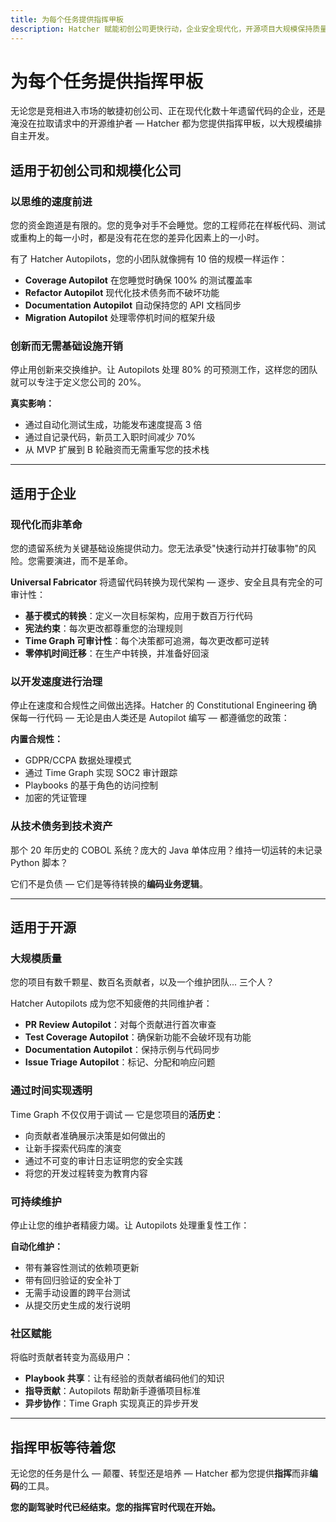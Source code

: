 ```yaml
---
title: 为每个任务提供指挥甲板
description: Hatcher 赋能初创公司更快行动，企业安全现代化，开源项目大规模保持质量。
---
```


# 为每个任务提供指挥甲板

无论您是竞相进入市场的敏捷初创公司、正在现代化数十年遗留代码的企业，还是淹没在拉取请求中的开源维护者 — Hatcher 都为您提供指挥甲板，以大规模编排自主开发。

## 适用于初创公司和规模化公司

### **以思维的速度前进**

您的资金跑道是有限的。您的竞争对手不会睡觉。您的工程师花在样板代码、测试或重构上的每一小时，都是没有花在您的差异化因素上的一小时。

有了 Hatcher Autopilots，您的小团队就像拥有 10 倍的规模一样运作：

- **Coverage Autopilot** 在您睡觉时确保 100% 的测试覆盖率
- **Refactor Autopilot** 现代化技术债务而不破坏功能
- **Documentation Autopilot** 自动保持您的 API 文档同步
- **Migration Autopilot** 处理零停机时间的框架升级

### **创新而无需基础设施开销**

停止用创新来交换维护。让 Autopilots 处理 80% 的可预测工作，这样您的团队就可以专注于定义您公司的 20%。

**真实影响：**

- 通过自动化测试生成，功能发布速度提高 3 倍
- 通过自记录代码，新员工入职时间减少 70%
- 从 MVP 扩展到 B 轮融资而无需重写您的技术栈

---

## 适用于企业

### **现代化而非革命**

您的遗留系统为关键基础设施提供动力。您无法承受"快速行动并打破事物"的风险。您需要演进，而不是革命。

**Universal Fabricator** 将遗留代码转换为现代架构 — 逐步、安全且具有完全的可审计性：

- **基于模式的转换**：定义一次目标架构，应用于数百万行代码
- **宪法约束**：每次更改都尊重您的治理规则
- **Time Graph 可审计性**：每个决策都可追溯，每次更改都可逆转
- **零停机时间迁移**：在生产中转换，并准备好回滚

### **以开发速度进行治理**

停止在速度和合规性之间做出选择。Hatcher 的 Constitutional Engineering 确保每一行代码 — 无论是由人类还是 Autopilot 编写 — 都遵循您的政策：

**内置合规性：**

- GDPR/CCPA 数据处理模式
- 通过 Time Graph 实现 SOC2 审计跟踪
- Playbooks 的基于角色的访问控制
- 加密的凭证管理

### **从技术债务到技术资产**

那个 20 年历史的 COBOL 系统？庞大的 Java 单体应用？维持一切运转的未记录 Python 脚本？

它们不是负债 — 它们是等待转换的**编码业务逻辑**。

---

## 适用于开源

### **大规模质量**

您的项目有数千颗星、数百名贡献者，以及一个维护团队... 三个人？

Hatcher Autopilots 成为您不知疲倦的共同维护者：

- **PR Review Autopilot**：对每个贡献进行首次审查
- **Test Coverage Autopilot**：确保新功能不会破坏现有功能
- **Documentation Autopilot**：保持示例与代码同步
- **Issue Triage Autopilot**：标记、分配和响应问题

### **通过时间实现透明**

Time Graph 不仅仅用于调试 — 它是您项目的**活历史**：

- 向贡献者准确展示决策是如何做出的
- 让新手探索代码库的演变
- 通过不可变的审计日志证明您的安全实践
- 将您的开发过程转变为教育内容

### **可持续维护**

停止让您的维护者精疲力竭。让 Autopilots 处理重复性工作：

**自动化维护：**

- 带有兼容性测试的依赖项更新
- 带有回归验证的安全补丁
- 无需手动设置的跨平台测试
- 从提交历史生成的发行说明

### **社区赋能**

将临时贡献者转变为高级用户：

- **Playbook 共享**：让有经验的贡献者编码他们的知识
- **指导贡献**：Autopilots 帮助新手遵循项目标准
- **异步协作**：Time Graph 实现真正的异步开发

---

## 指挥甲板等待着您

无论您的任务是什么 — 颠覆、转型还是培养 — Hatcher 都为您提供**指挥**而非**编码**的工具。

**您的副驾驶时代已经结束。您的指挥官时代现在开始。**

<PageCTA
  title="找到您的指挥风格"
  subtitle="无论您是在颠覆、转型还是培养—Hatcher 都会适应您"
  buttonText="开始指挥"
  buttonLink="/zh-cn/getting-started"
  buttonStyle="secondary"
  footer="从副驾驶到指挥官。您的进化从这里开始。"
/>
